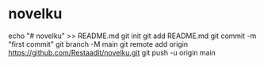 # novelku
echo "# novelku" >> README.md
git init
git add README.md
git commit -m "first commit"
git branch -M main
git remote add origin https://github.com/Restaadit/novelku.git
git push -u origin main
                
